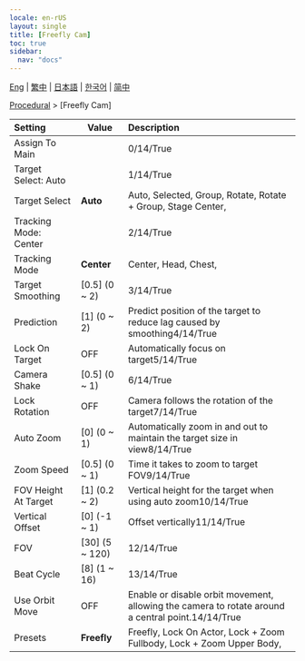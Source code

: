 ```yaml
---
locale: en-rUS
layout: single
title: [Freefly Cam]
toc: true
sidebar:
  nav: "docs"
---
```

[Eng](/dancexr/menu/2025.4/motion/freefly_cam) | [繁中](/tw/dancexr/menu/2025.4/motion/freefly_cam) | [日本語](/jp/dancexr/menu/2025.4/motion/freefly_cam) | [한국어](/kr/dancexr/menu/2025.4/motion/freefly_cam) | [简中](/zh/dancexr/menu/2025.4/motion/freefly_cam)

[Procedural](../menu#Procedural) > [Freefly Cam]



| Setting | Value | Description |
| :--- | --- | :--- |
| Assign To Main || 0/14/True
| Target Select: Auto || 1/14/True
| Target Select | **Auto** | Auto, Selected, Group, Rotate, Rotate + Group, Stage Center,  |
| Tracking Mode: Center || 2/14/True
| Tracking Mode | **Center** | Center, Head, Chest,  |
| Target Smoothing | [0.5] (0 ~ 2) | 3/14/True
| Prediction | [1] (0 ~ 2) | Predict position of the target to reduce lag caused by smoothing4/14/True
| Lock On Target | OFF | Automatically focus on target5/14/True
| Camera Shake | [0.5] (0 ~ 1) | 6/14/True
| Lock Rotation | OFF | Camera follows the rotation of the target7/14/True
| Auto Zoom | [0] (0 ~ 1) | Automatically zoom in and out to maintain the target size in view8/14/True
| Zoom Speed | [0.5] (0 ~ 1) | Time it takes to zoom to target FOV9/14/True
| FOV Height At Target | [1] (0.2 ~ 2) | Vertical height for the target when using auto zoom10/14/True
| Vertical Offset | [0] (-1 ~ 1) | Offset vertically11/14/True
| FOV | [30] (5 ~ 120) | 12/14/True
| Beat Cycle | [8] (1 ~ 16) | 13/14/True
| Use Orbit Move | OFF | Enable or disable orbit movement, allowing the camera to rotate around a central point.14/14/True
| Presets | **Freefly** | Freefly, Lock On Actor, Lock + Zoom Fullbody, Lock + Zoom Upper Body,  |
